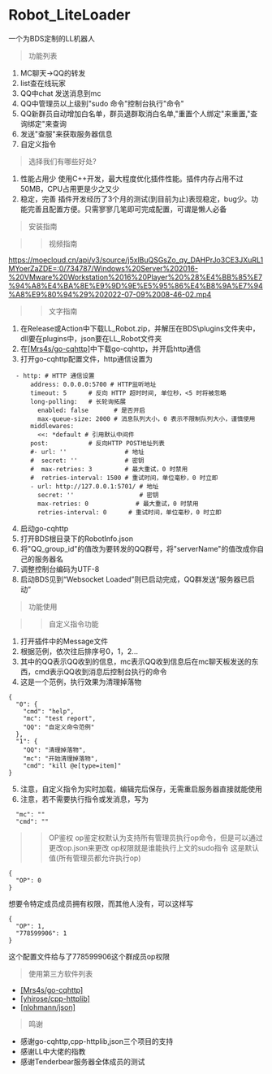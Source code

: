 # Robot_LiteLoader
一个为BDS定制的LL机器人

>功能列表
1. MC聊天->QQ的转发
2. list查在线玩家
3. QQ中chat 发送消息到mc
4. QQ中管理员以上级别"sudo 命令"控制台执行"命令"
5. QQ新群员自动增加白名单，群员退群取消白名单,"重置个人绑定"来重置,"查询绑定"来查询
6. 发送"查服"来获取服务器信息
7. 自定义指令

>选择我们有哪些好处?
1. 性能占用少
  使用C++开发，最大程度优化插件性能。插件内存占用不过50MB，CPU占用更是少之又少
2. 稳定，完善
  插件开发经历了3个月的测试(到目前为止)表现稳定，bug少。功能完善且配置方便。只需寥寥几笔即可完成配置，可谓是懒人必备

>安装指南


>>视频指南

https://moecloud.cn/api/v3/source/j5xlBuQSGsZo_qy_DAHPrJo3CE3JXuRL1MYoerZaZDE=:0/734787/Windows%20Server%202016-%20VMware%20Workstation%2016%20Player%20%28%E4%BB%85%E7%94%A8%E4%BA%8E%E9%9D%9E%E5%95%86%E4%B8%9A%E7%94%A8%E9%80%94%29%202022-07-09%2008-46-02.mp4

>>文字指南
1. 在Release或Action中下载LL_Robot.zip，并解压在BDS\plugins文件夹中，dll要在plugins中，json要在LL_Robot文件夹
2. 在[[Mrs4s/go-cqhttp]](https://github.com/Mrs4s/go-cqhttp)中下载go-cqhttp，并开启http通信
3. 打开go-cqhttp配置文件，http通信设置为
```
  - http: # HTTP 通信设置
      address: 0.0.0.0:5700 # HTTP监听地址
      timeout: 5      # 反向 HTTP 超时时间, 单位秒，<5 时将被忽略
      long-polling:   # 长轮询拓展
        enabled: false       # 是否开启
        max-queue-size: 2000 # 消息队列大小，0 表示不限制队列大小，谨慎使用
      middlewares:
        <<: *default # 引用默认中间件
      post:           # 反向HTTP POST地址列表
      #- url: ''                # 地址
      #  secret: ''             # 密钥
      #  max-retries: 3         # 最大重试，0 时禁用
      #  retries-interval: 1500 # 重试时间，单位毫秒，0 时立即
      - url: http://127.0.0.1:5701/ # 地址
        secret: ''                  # 密钥
        max-retries: 0             # 最大重试，0 时禁用
        retries-interval: 0      # 重试时间，单位毫秒，0 时立即
```
4. 启动go-cqhttp
5. 打开BDS根目录下的RobotInfo.json
6. 将"QQ_group_id"的值改为要转发的QQ群号，将"serverName"的值改成你自己的服务器名
7. 调整控制台编码为UTF-8
8. 启动BDS见到“Websocket Loaded”则已启动完成，QQ群发送“服务器已启动”

>功能使用

>>自定义指令功能
1. 打开插件中的Message文件
2. 根据范例，依次往后排序号0，1，2...
3. 其中的QQ表示QQ收到的信息，mc表示QQ收到信息后在mc聊天板发送的东西，cmd表示QQ收到消息后控制台执行的命令
4. 这是一个范例，执行效果为清理掉落物
```
{
  "0": {
    "cmd": "help",
    "mc": "test report",
    "QQ": "自定义命令范例"
  },
  "1": {
    "QQ": "清理掉落物",
    "mc": "开始清理掉落物",
    "cmd": "kill @e[type=item]"
}
```
5. 注意，自定义指令为实时加载，编辑完后保存，无需重启服务器直接就能使用
6. 注意，若不需要执行指令或发消息，写为
```
  "mc": ""
  "cmd": ""
```
>>OP鉴权
op鉴定权默认为支持所有管理员执行op命令，但是可以通过更改op.json来更改
op权限就是谁能执行上文的sudo指令
这是默认值(所有管理员都允许执行op)
```
{
  "OP": 0
}
```
想要令特定成员成员拥有权限，而其他人没有，可以这样写
```
{
  "OP": 1,
  "778599906": 1
}
```
这个配置文件给与了778599906这个群成员op权限

>使用第三方软件列表
* [[Mrs4s/go-cqhttp]](https://github.com/Mrs4s/go-cqhttp)
* [[yhirose/cpp-httplib]](https://github.com/yhirose/cpp-httplib)
* [[nlohmann/json]](https://github.com/nlohmann/json)

>鸣谢
* 感谢go-cqhttp,cpp-httplib,json三个项目的支持
* 感谢LL中大佬的指教
* 感谢Tenderbear服务器全体成员的测试
